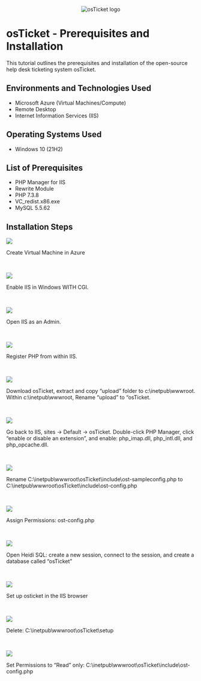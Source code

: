 <p align="center">
<img src="https://i.imgur.com/Clzj7Xs.png" alt="osTicket logo"/>
</p>

<h1>osTicket - Prerequisites and Installation</h1>
This tutorial outlines the prerequisites and installation of the open-source help desk ticketing system osTicket.<br />


<h2>Environments and Technologies Used</h2>

- Microsoft Azure (Virtual Machines/Compute)
- Remote Desktop
- Internet Information Services (IIS)

<h2>Operating Systems Used </h2>

- Windows 10</b> (21H2)

<h2>List of Prerequisites</h2>

- PHP Manager for IIS 
- Rewrite Module
- PHP 7.3.8
- VC_redist.x86.exe
- MySQL 5.5.62

<h2>Installation Steps</h2>

<p>
<img src="https://i.imgur.com/Lw8Wm3K.png"/>
</p>
<p>
Create Virtual Machine in Azure
</p>
<br />

<p>
<img src="https://i.imgur.com/WuigqHb.png"/>
</p>
<p>
Enable IIS in Windows WITH CGI.

</p>
<br />

<p>
<img src="https://i.imgur.com/VJGAKyl.png"/>
</p>
<p>
Open IIS as an Admin.

</p>
<br />

<p>
<img src="https://i.imgur.com/6iEWI8E.png"/>
</p>
<p>
Register PHP from within IIS.

</p>
<br />


<p>
<img src="https://i.imgur.com/J61cGoX.png"/>
</p>
<p>
Download osTicket, extract and copy “upload” folder to c:\inetpub\wwwroot. Within c:\inetpub\wwwroot, Rename “upload” to “osTicket.

</p>
<br />


<p>
<img src="https://i.imgur.com/2Dq9Mgr.png"/>
</p>
<p>
Go back to IIS, sites -> Default -> osTicket. Double-click PHP Manager, click “enable or disable an extension”, and enable: php_imap.dll, php_intl.dll, and php_opcache.dll.

</p>
<br />

<p>
<img src="https://i.imgur.com/16DwOaB.png"/>
</p>
<p>
Rename C:\inetpub\wwwroot\osTicket\include\ost-sampleconfig.php to C:\inetpub\wwwroot\osTicket\include\ost-config.php

</p>
<br />

<p>
<img src="https://i.imgur.com/9FH6xA5.png"/>
</p>
<p>
Assign Permissions: ost-config.php
</p>
<br />


<p>
<img src="https://i.imgur.com/tSHVnI1.png"/>
</p>
<p>
Open Heidi SQL: create a new session, connect to the session, and create a database called “osTicket”

</p>
<br />

<p>
<img src="https://i.imgur.com/wSknfdZ.png"/>
</p>
<p>
Set up osticket in the IIS browser

</p>
<br />


<p>
<img src="https://i.imgur.com/MBynvti.png"/>
</p>
<p>
Delete: C:\inetpub\wwwroot\osTicket\setup

</p>
<br />


<p>
<img src="https://i.imgur.com/jDyYZbL.png"/>
</p>
<p>
Set Permissions to “Read” only: C:\inetpub\wwwroot\osTicket\include\ost-config.php

</p>
<br />



